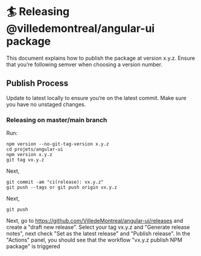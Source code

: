 # 🏄 Releasing @villedemontreal/angular-ui package

This document explains how to publish the package at version x.y.z. Ensure that you’re following semver when choosing a version number.

## Publish Process

Update to latest locally to ensure you’re on the latest commit. Make sure you have no unstaged changes.

### Releasing on master/main branch

Run:

```batch
npm version --no-git-tag-version x.y.z
cd projets/angular-ui
npm version x.y.z
git tag vx.y.z
```

Next,

```batch
git commit -am "ci(release): vx.y.z"
git push --tags or git push origin vx.y.z
```

Next,

```batch
git push
```

Next, go to https://github.com/VilledeMontreal/angular-ui/releases and create a "draft new release".
Select your tag vx.y.z and "Generate release notes", next check "Set as the latest release" and "Publish release". In the "Actions" panel, you should see that the workflow "vx.y.z publish NPM package" is triggered
